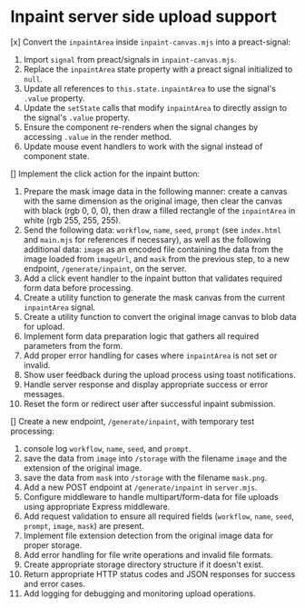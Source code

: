 # Inpaint server side upload support

[x] Convert the `inpaintArea` inside `inpaint-canvas.mjs` into a preact-signal:
1. Import `signal` from preact/signals in `inpaint-canvas.mjs`.
2. Replace the `inpaintArea` state property with a preact signal initialized to `null`.
3. Update all references to `this.state.inpaintArea` to use the signal's `.value` property.
4. Update the `setState` calls that modify `inpaintArea` to directly assign to the signal's `.value` property.
5. Ensure the component re-renders when the signal changes by accessing `.value` in the render method.
6. Update mouse event handlers to work with the signal instead of component state.

[] Implement the click action for the inpaint button:
1. Prepare the mask image data in the following manner: create a canvas with the same dimension as the original image, then clear the canvas with black (rgb 0, 0, 0), then draw a filled rectangle of the `inpaintArea` in white (rgb 255, 255, 255).
2. Send the following data: `workflow`, `name`, `seed`, `prompt` (see `index.html` and `main.mjs` for references if necessary), as well as the following additional data: `image` as an encoded file containing the data from the image loaded from `imageUrl`, and `mask` from the previous step, to a new endpoint, `/generate/inpaint`, on the server.
3. Add a click event handler to the inpaint button that validates required form data before processing.
4. Create a utility function to generate the mask canvas from the current `inpaintArea` signal.
5. Create a utility function to convert the original image canvas to blob data for upload.
6. Implement form data preparation logic that gathers all required parameters from the form.
7. Add proper error handling for cases where `inpaintArea` is not set or invalid.
8. Show user feedback during the upload process using toast notifications.
9. Handle server response and display appropriate success or error messages.
10. Reset the form or redirect user after successful inpaint submission.

[] Create a new endpoint, `/generate/inpaint`, with temporary test processing:
1. console log `workflow`, `name`, `seed`, and `prompt`.
2. save the data from `image` into `/storage` with the filename `image` and the extension of the original image.
3. save the data from `mask` into `/storage` with the filename `mask.png`.
4. Add a new POST endpoint at `/generate/inpaint` in `server.mjs`.
5. Configure middleware to handle multipart/form-data for file uploads using appropriate Express middleware.
6. Add request validation to ensure all required fields (`workflow`, `name`, `seed`, `prompt`, `image`, `mask`) are present.
7. Implement file extension detection from the original image data for proper storage.
8. Add error handling for file write operations and invalid file formats.
9. Create appropriate storage directory structure if it doesn't exist.
10. Return appropriate HTTP status codes and JSON responses for success and error cases.
11. Add logging for debugging and monitoring upload operations.
